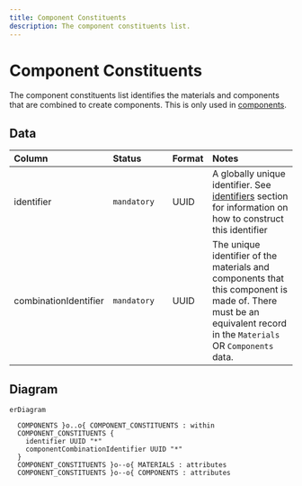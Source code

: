 ```yaml
---
title: Component Constituents
description: The component constituents list.
---
```


# Component Constituents

The component constituents list identifies the materials and components that are combined to create components. This is only used in [components](../schema/components.md).

## Data
|Column|<div style="width:90px">Status</div>|Format|Notes|
|:-|:-|:-|:-|
|identifier|`mandatory`|UUID|A globally unique identifier. See [identifiers](../identifiers/index.md) section for information on how to construct this identifier|
|combinationIdentifier|`mandatory`|UUID|The unique identifier of the materials and components that this component is made of. There must be an equivalent record in the `Materials` OR `Components` data.|

## Diagram

``` mermaid
erDiagram

  COMPONENTS }o..o{ COMPONENT_CONSTITUENTS : within
  COMPONENT_CONSTITUENTS {
    identifier UUID "*"
    componentCombinationIdentifier UUID "*"
  }
  COMPONENT_CONSTITUENTS }o--o{ MATERIALS : attributes
  COMPONENT_CONSTITUENTS }o--o{ COMPONENTS : attributes
```